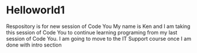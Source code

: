 # Helloworld1
Respository is for new session of Code You
My name is Ken and I am taking this session of Code You to continue learning programing from my last session of Code You.  I am going to move to the IT Support course once I am done with intro section
